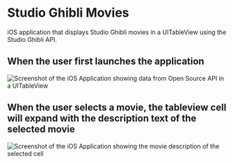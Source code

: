 # Studio Ghibli Movies
iOS application that displays Studio Ghibli movies in a UITableView using the Studio Ghibli API.

## When the user first launches the application
![Screenshot of the iOS Application showing data from Open Source API in a UITableView](https://res.cloudinary.com/farheezyx3/image/upload/c_scale,w_466/v1599957511/Studio%20Ghibli%20iOS%20App%20Screenshots/Screen_Shot_2020-09-12_at_5.35.33_PM.png)

## When the user selects a movie, the tableview cell will expand with the description text of the selected movie
![Screenshot of the iOS Application showing the movie description of the selected cell](https://res.cloudinary.com/farheezyx3/image/upload/c_scale,w_466/v1599957515/Studio%20Ghibli%20iOS%20App%20Screenshots/Screen_Shot_2020-09-12_at_5.35.45_PM.png)
